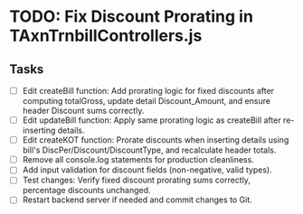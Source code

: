 # TODO: Fix Discount Prorating in TAxnTrnbillControllers.js

## Tasks
- [ ] Edit createBill function: Add prorating logic for fixed discounts after computing totalGross, update detail Discount_Amount, and ensure header Discount sums correctly.
- [ ] Edit updateBill function: Apply same prorating logic as createBill after re-inserting details.
- [ ] Edit createKOT function: Prorate discounts when inserting details using bill's DiscPer/Discount/DiscountType, and recalculate header totals.
- [ ] Remove all console.log statements for production cleanliness.
- [ ] Add input validation for discount fields (non-negative, valid types).
- [ ] Test changes: Verify fixed discount prorating sums correctly, percentage discounts unchanged.
- [ ] Restart backend server if needed and commit changes to Git.
